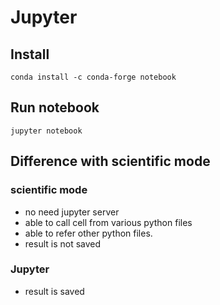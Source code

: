 # Jupyter
## Install
```shell
conda install -c conda-forge notebook
```

## Run notebook
```shell
jupyter notebook
```

## Difference with scientific mode
### scientific mode
- no need jupyter server
- able to call cell from various python files
- able to refer other python files. 
- result is not saved

### Jupyter
- result is saved
